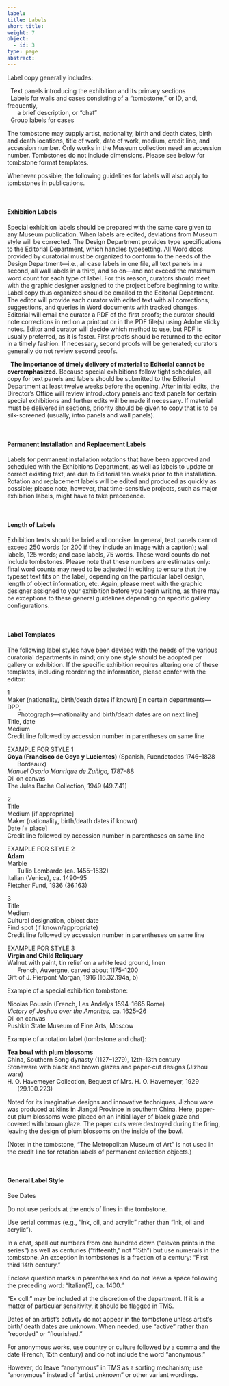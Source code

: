 ```yaml
---
label:
title: Labels
short_title:
weight: 7
object:
  - id: 3
type: page
abstract:
---
```

Label copy generally includes:

&nbsp; Text panels introducing the exhibition and its primary sections <br/>
&nbsp; Labels for walls and cases consisting of a “tombstone,” or ID, and, frequently, <br/>
&nbsp; &nbsp; &nbsp; a brief description, or “chat” <br/>
&nbsp; Group labels for cases

The tombstone may supply artist, nationality, birth and death dates, birth and death locations, title of work, date of work, medium, credit line, and accession number. Only works in the Museum collection need an accession number.
Tombstones do not include dimensions. Please see below for tombstone format templates.

Whenever possible, the following guidelines for labels will also apply to tombstones in publications.

&nbsp;


#### Exhibition Labels

Special exhibition labels should be prepared with the same care given to any Museum publication. When labels are edited, deviations from Museum style will be corrected. The Design Department provides type specifications to the Editorial Department, which handles typesetting. All Word docs provided by curatorial must be organized to conform to the needs of the Design Department—i.e., all case labels in one file, all text panels in a second, all wall labels in a third, and so on—and not exceed the maximum word count for each type of label. For this reason, curators should meet with the graphic designer assigned to the project before beginning to write. Label copy thus organized should be emailed to the Editorial Department. The editor will provide each curator with edited text with all corrections, suggestions, and queries in Word documents with tracked changes. Editorial will email the curator a PDF of the first proofs; the curator should note corrections in red on a printout or in the PDF file(s) using Adobe sticky notes. Editor and curator will decide which method to use, but PDF is usually preferred, as it is faster. First proofs should be returned to the editor in a timely fashion. If necessary, second proofs will be generated; curators generally do not review second proofs.

&nbsp; **The importance of timely delivery of material to Editorial cannot be overemphasized.** Because special exhibitions follow tight schedules, all copy for text panels and labels should be submitted to the Editorial Department at least twelve weeks before the opening. After initial edits, the Director’s Office will review introductory panels and text panels for certain special exhibitions and further edits will be made if necessary. If material must be delivered in sections, priority should be given to copy that is to be silk-screened (usually, intro panels and wall panels).

&nbsp;


#### Permanent Installation and Replacement Labels

Labels for permanent installation rotations that have been approved and scheduled with the Exhibitions Department, as well as labels to update or correct existing text, are due to Editorial ten weeks prior to the installation. Rotation and replacement labels will be edited and produced as quickly as possible; please
note, however, that time-sensitive projects, such as major exhibition labels, might have to take precedence.

&nbsp;


#### Length of Labels

Exhibition texts should be brief and concise. In general, text panels cannot exceed 250 words (or 200 if they include an image with a caption); wall labels, 125 words; and case labels, 75 words. These word counts do not include tombstones. Please note that these numbers are estimates only: final word counts may need to be adjusted in editing to ensure that the typeset text fits on the label, depending on the particular label design, length of object information, etc. Again, please meet with the graphic designer assigned to your exhibition before you begin writing, as there may be exceptions to these general guidelines depending on specific gallery configurations.

&nbsp;


#### Label Templates

The following label styles have been devised with the needs of the various curatorial departments in mind; only one style should be adopted per gallery or exhibition. If the specific exhibition requires altering one of these templates, including reordering the information, please confer with the editor:


1 <br/>
Maker (nationality, birth/death dates if known) [in certain departments—DPP, <br/>
&nbsp; &nbsp; &nbsp; Photographs—nationality and birth/death dates are on next line] <br/>
Title, date <br/>
Medium <br/>
Credit line followed by accession number in parentheses on same line

EXAMPLE FOR STYLE 1 <br/>
**Goya (Francisco de Goya y Lucientes)** (Spanish, Fuendetodos 1746–1828 <br/>
&nbsp; &nbsp; &nbsp; Bordeaux) <br/>
*Manuel Osorio Manrique de Zuñiga,* 1787–88 <br/>
Oil on canvas <br/>
The Jules Bache Collection, 1949 (49.7.41)


2 <br/>
Title <br/>
Medium [if appropriate] <br/>
Maker (nationality, birth/death dates if known) <br/>
Date [+ place] <br/>
Credit line followed by accession number in parentheses on same line

EXAMPLE FOR STYLE 2 <br/>
**Adam** <br/>
Marble <br/>
&nbsp; &nbsp; &nbsp; Tullio Lombardo (ca. 1455–1532)<br/>
Italian (Venice), ca. 1490–95 <br/>
Fletcher Fund, 1936 (36.163)


3 <br/>
Title <br/>
Medium <br/>
Cultural designation, object date <br/>
Find spot (if known/appropriate) <br/>
Credit line followed by accession number in parentheses on same line

EXAMPLE FOR STYLE 3 <br/>
**Virgin and Child Reliquary** <br/>
Walnut with paint, tin relief on a white lead ground, linen <br/>
&nbsp; &nbsp; &nbsp; French, Auvergne, carved about 1175–1200 <br/>
Gift of J. Pierpont Morgan, 1916 (16.32.194a, b)

Example of a special exhibition tombstone: <br/>

Nicolas Poussin (French, Les Andelys 1594–1665 Rome)<br/>
*Victory of Joshua over the Amorites,* ca. 1625–26 <br/>
Oil on canvas <br/>
Pushkin State Museum of Fine Arts, Moscow <br/>

Example of a rotation label (tombstone and chat):

**Tea bowl with plum blossoms** <br/>
China, Southern Song dynasty (1127–1279), 12th–13th century <br/>
Stoneware with black and brown glazes and paper-cut designs (Jizhou ware) <br/>
H. O. Havemeyer Collection, Bequest of Mrs. H. O. Havemeyer, 1929 <br/>
&nbsp; &nbsp; &nbsp; (29.100.223)

Noted for its imaginative designs and innovative techniques, Jizhou ware was produced at kilns in Jiangxi Province in southern China. Here, paper-cut plum blossoms were placed on an initial layer of black glaze and covered with brown glaze. The paper cuts were destroyed during the firing, leaving the design of plum blossoms on the inside of the bowl. <br/>

(Note: In the tombstone, “The Metropolitan Museum of Art” is not used in the credit line for rotation labels of permanent collection objects.)

&nbsp;


#### General  Label  Style

See Dates

Do not use periods at the ends of lines in the tombstone.

Use serial commas (e.g., “Ink, oil, and acrylic” rather than “Ink, oil and acrylic”).

In a chat, spell out numbers from one hundred down (“eleven prints in the series”) as well as centuries (“fifteenth,” not “15th”) but use numerals in the tombstone. An exception in tombstones is a fraction of a century: “First third 14th century.”

Enclose question marks in parentheses and do not leave a space following the preceding word: “Italian(?), ca. 1400.”

“Ex coll.” may be included at the discretion of the department. If it is a matter of particular sensitivity, it should be flagged in TMS.

Dates of an artist’s activity do not appear in the tombstone unless artist’s birth/ death dates are unknown. When needed, use “active” rather than “recorded” or “flourished.”

For anonymous works, use country or culture followed by a comma and the date (French, 15th century) and do not include the word “anonymous.”

However, do leave “anonymous” in TMS as a sorting mechanism; use “anonymous” instead of “artist unknown” or other variant wordings.

